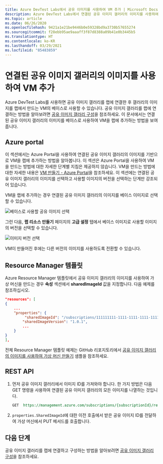 ```yaml
---
title: Azure DevTest Labs에서 공유 이미지를 사용하여 VM 추가 | Microsoft Docs
description: Azure DevTest Labs에서 연결된 공유 이미지 갤러리의 이미지를 사용하여 VM(가상 머신)을 추가하는 방법을 알아봅니다.
ms.topic: article
ms.date: 06/26/2020
ms.openlocfilehash: 9421a1e21be9446b0e59328bd9a3730b57655274
ms.sourcegitcommit: f28ebb95ae9aaaff3f87d8388a09b41e0b3445b5
ms.translationtype: HT
ms.contentlocale: ko-KR
ms.lasthandoff: 03/29/2021
ms.locfileid: "85483859"
---
```

# <a name="add-a-vm-using-an-image-from-the-attached-shared-image-gallery"></a>연결된 공유 이미지 갤러리의 이미지를 사용하여 VM 추가
Azure DevTest Labs를 사용하면 공유 이미지 갤러리를 랩에 연결한 후 갤러리의 이미지를 랩에서 만드는 VM의 베이스로 사용할 수 있습니다. 공유 이미지 갤러리를 랩에 연결하는 방법을 알아보려면 [공유 이미지 갤러리 구성](configure-shared-image-gallery.md)을 참조하세요. 이 문서에서는 연결된 공유 이미지 갤러리의 이미지를 베이스로 사용하여 VM을 랩에 추가하는 방법을 보여 줍니다. 

## <a name="azure-portal"></a>Azure portal
이 섹션에서는 Azure Portal을 사용하여 연결된 공유 이미지 갤러리의 이미지를 기반으로 VM을 랩에 추가하는 방법을 알아봅니다. 이 섹션은 Azure Portal을 사용하여 VM을 만드는 방법에 대한 자세한 단계별 지침은 제공하지 않습니다. VM을 만드는 방법에 대한 자세한 내용은 [VM 만들기 - Azure Portal](devtest-lab-add-vm.md)을 참조하세요. 이 섹션에는 연결된 공유 이미지 갤러리의 이미지를 선택하고 사용할 이미지의 버전을 선택하는 단계만 강조되어 있습니다. 

VM을 랩에 추가하는 경우 연결된 공유 이미지 갤러리의 이미지를 베이스 이미지로 선택할 수 있습니다. 

![베이스로 사용할 공유 이미지 선택](./media/add-vm-use-shared-image/select-shared-image-for-base.png)

그런 다음, **랩 리소스 만들기** 페이지의 **고급 설정** 탭에서 베이스 이미지로 사용할 이미지의 버전을 선택할 수 있습니다.

![이미지 버전 선택](./media/add-vm-use-shared-image/select-version-shared-image.png)

VM이 만들어진 후에는 다른 버전의 이미지를 사용하도록 전환할 수 있습니다. 

## <a name="resource-manager-template"></a>Resource Manager 템플릿
Azure Resource Manager 템플릿에서 공유 이미지 갤러리의 이미지를 사용하여 가상 머신을 만드는 경우 **속성** 섹션에서 **sharedImageId** 값을 지정합니다. 다음 예제를 참조하십시오. 

```json
"resources": [
{
    ...
    "properties": {
         "sharedImageId": "/subscriptions/111111111-1111-1111-1111-111111111111/resourcegroups/mydtlrg/providers/microsoft.devtestlab/labs/mydtllab/sharedgalleries/spsig/sharedimages/myimagefromgallery",
        "sharedImageVersion": "1.0.1",
        ...
    }
}
],
```

전체 Resource Manager 템플릿 예제는 GitHub 리포지토리에서 [공유 이미지 갤러리의 이미지를 사용하여 가상 머신 만들기](https://github.com/Azure/azure-devtestlab/tree/master/samples/DevTestLabs/QuickStartTemplates/101-dtl-create-vm-username-pwd-sharedimage) 샘플을 참조하세요. 

## <a name="rest-api"></a>REST API

1. 먼저 공유 이미지 갤러리에서 이미지 ID를 가져와야 합니다. 한 가지 방법은 다음 GET 명령을 사용하여 연결된 공유 이미지 갤러리의 모든 이미지를 나열하는 것입니다. 

    ```rest
    GET  https://management.azure.com/subscriptions/{subscriptionId}/resourceGroups/{resourceGroupName}/providers/Microsoft.DevTestLab/labs/{labName}/sharedgalleries/{name}/sharedimages?api-version= 2018-10-15-preview
    ```
2. `properties.SharedImageId`에 대한 이전 호출에서 받은 공유 이미지 ID를 전달하여 가상 머신에서 PUT 메서드를 호출합니다.

## <a name="next-steps"></a>다음 단계
공유 이미지 갤러리를 랩에 연결하고 구성하는 방법을 알아보려면 [공유 이미지 갤러리 구성](configure-shared-image-gallery.md)을 참조하세요.